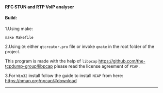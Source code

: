#### RFC STUN and RTP VoIP analyser

#### Build:
1.Using make:

`make Makefile`

2.Using  `Qt` either `qtcreator.pro` file or invoke `qmake` in the root folder of the project.

This program is made with the help of `libpcap` https://github.com/the-tcpdump-group/libpcap
please read the license agreement of `PCAP`.

3.For `Win32` install follow the guide to install `NCAP` from here: https://nmap.org/npcap/#download



-------------

